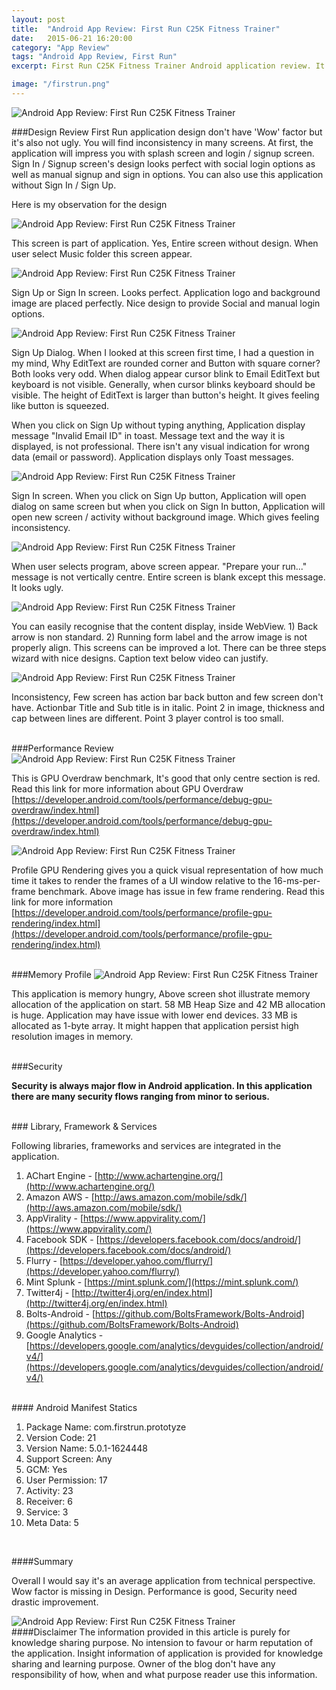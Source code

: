 ```yaml
---
layout: post
title:  "Android App Review: First Run C25K Fitness Trainer"
date:   2015-06-21 16:20:00
category: "App Review"
tags: "Android App Review, First Run"
excerpt: First Run C25K Fitness Trainer Android application review. It include Design, Performance, Security and insight  

image: "/firstrun.png"
---
```


<img src="/assets/images/posts/firstrun.png" alt="Android App Review: First Run C25K Fitness Trainer" title="Android App Review: First Run C25K Fitness Trainer" class="img-responsive">



###Design Review
First Run application design don't have 'Wow' factor but it's also not ugly. You will find inconsistency in many screens. At first, the application will impress you with splash screen and login / signup screen. Sign In / Signup screen's design looks perfect with social login options as well as manual signup and sign in options. You can also use this application without Sign In / Sign Up. 

Here is my observation for the design 

<img src="/assets/images/posts/firstrun/firstrun1.png" alt="Android App Review: First Run C25K Fitness Trainer" title="Android App Review: First Run C25K Fitness Trainer" class="img-responsive">

This screen is part of application. Yes, Entire screen without design. When user select Music folder this screen appear. 

<img src="/assets/images/posts/firstrun/firstrun2.png" alt="Android App Review: First Run C25K Fitness Trainer" title="Android App Review: First Run C25K Fitness Trainer" class="img-responsive">

Sign Up or Sign In screen. Looks perfect. Application logo and background image are placed perfectly. Nice design to provide Social and manual login options. 


<img src="/assets/images/posts/firstrun/firstrun3.png" alt="Android App Review: First Run C25K Fitness Trainer" title="Android App Review: First Run C25K Fitness Trainer" class="img-responsive">

Sign Up Dialog. When I looked at this screen first time, I had a question in my mind, Why EditText are rounded corner and Button with square corner? Both looks very odd. When dialog appear cursor blink to Email EditText but keyboard is not visible. Generally, when cursor blinks keyboard should be visible. The height of EditText is larger than button's height. It gives feeling like button is squeezed.

When you click on Sign Up without typing anything, Application display message "Invalid Email ID" in toast. Message text and the way it is displayed, is not professional. There isn't any visual indication for wrong data (email or password). Application displays only Toast messages.

<img src="/assets/images/posts/firstrun/firstrun4.png" alt="Android App Review: First Run C25K Fitness Trainer" title="Android App Review: First Run C25K Fitness Trainer" class="img-responsive">

Sign In screen. When you click on Sign Up button, Application will open dialog on same screen but when you click on Sign In button, Application will open new screen / activity without background image. Which gives feeling inconsistency. 

<img src="/assets/images/posts/firstrun/firstrun5.png" alt="Android App Review: First Run C25K Fitness Trainer" title="Android App Review: First Run C25K Fitness Trainer" class="img-responsive">

When user selects program, above screen appear. "Prepare your run..." message is not vertically centre. Entire screen is blank except this message. It looks ugly. 

<img src="/assets/images/posts/firstrun/firstrun6.png" alt="Android App Review: First Run C25K Fitness Trainer" title="Android App Review: First Run C25K Fitness Trainer" class="img-responsive">

You can easily recognise that the content display, inside WebView. 1) Back arrow is non standard. 2) Running form label and the arrow image is not properly align. This screens can be improved a lot. There can be three steps wizard with nice designs. Caption text below video can justify.


<img src="/assets/images/posts/firstrun/firstrun7.png" alt="Android App Review: First Run C25K Fitness Trainer" title="Android App Review: First Run C25K Fitness Trainer" class="img-responsive">

Inconsistency, Few screen has action bar back button and few screen don't have. Actionbar Title and Sub title is in italic. Point 2 in image, thickness and cap between lines are different. Point 3 player control is too small.

<br>
###Performance Review
  
<img src="/assets/images/posts/firstrun/firstrun8.png" alt="Android App Review: First Run C25K Fitness Trainer" title="Android App Review: First Run C25K Fitness Trainer" class="img-responsive">

This is GPU Overdraw benchmark, It's good that only centre section is red. Read this link for more information about GPU Overdraw [https://developer.android.com/tools/performance/debug-gpu-overdraw/index.html](https://developer.android.com/tools/performance/debug-gpu-overdraw/index.html)

<img src="/assets/images/posts/firstrun/firstrun9.png" alt="Android App Review: First Run C25K Fitness Trainer" title="Android App Review: First Run C25K Fitness Trainer" class="img-responsive">

Profile GPU Rendering gives you a quick visual representation of how much time it takes to render the frames of a UI window relative to the 16-ms-per-frame benchmark. Above image has issue in few frame rendering. Read this link for more information [https://developer.android.com/tools/performance/profile-gpu-rendering/index.html](https://developer.android.com/tools/performance/profile-gpu-rendering/index.html)

<br>
###Memory Profile

<img src="/assets/images/posts/firstrun/firstrun10.png" alt="Android App Review: First Run C25K Fitness Trainer" title="Android App Review: First Run C25K Fitness Trainer" class="img-responsive">

This application is memory hungry, Above screen shot illustrate memory allocation of the application on start. 58 MB Heap Size and 42 MB allocation is huge. Application may have issue with lower end devices. 33 MB is allocated as 1-byte array. It might happen that application persist high resolution images in memory.

<br>
###Security

**Security is always major flow in Android application. In this application there are many security flows ranging from minor to serious.**  

<br>
### Library, Framework & Services

Following libraries, frameworks and services are integrated in the application.

1. AChart Engine - [http://www.achartengine.org/](http://www.achartengine.org/)
2. Amazon AWS - [http://aws.amazon.com/mobile/sdk/](http://aws.amazon.com/mobile/sdk/)
3. AppVirality - [https://www.appvirality.com/](https://www.appvirality.com/)
4. Facebook SDK - [https://developers.facebook.com/docs/android/](https://developers.facebook.com/docs/android/)
5. Flurry - [https://developer.yahoo.com/flurry/](https://developer.yahoo.com/flurry/)
6. Mint Splunk -  [https://mint.splunk.com/](https://mint.splunk.com/)
7. Twitter4j - [http://twitter4j.org/en/index.html](http://twitter4j.org/en/index.html)
8. Bolts-Android  - [https://github.com/BoltsFramework/Bolts-Android](https://github.com/BoltsFramework/Bolts-Android)
9. Google Analytics - [https://developers.google.com/analytics/devguides/collection/android/v4/](https://developers.google.com/analytics/devguides/collection/android/v4/)



<br>
#### Android Manifest Statics


1. Package Name: com.firstrun.prototyze
2. Version Code: 21
3. Version Name: 5.0.1-1624448
4. Support Screen: Any
5. GCM: Yes
6. User Permission: 17
7. Activity: 23
8. Receiver: 6
9. Service: 3
10. Meta Data: 5

<br>  

####Summary

Overall I would say it's an average application from technical perspective. Wow factor is missing in Design. Performance is good, Security need drastic improvement.

<img src="/assets/images/posts/firstrun/firstrun11.png" alt="Android App Review: First Run C25K Fitness Trainer" title="Android App Review: First Run C25K Fitness Trainer" class="img-responsive"> 


<br>
####Disclaimer 
The information provided in this article is purely for knowledge sharing purpose. No intension to favour or harm reputation of the application. Insight information of application is provided for knowledge sharing and learning purpose. Owner of the blog don't have any responsibility of how, when and what purpose reader use this information. 




